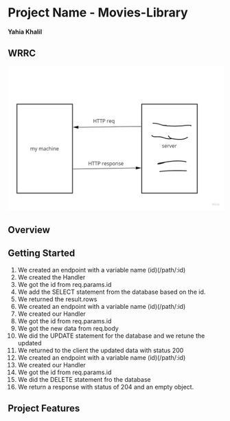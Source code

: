 #

# Project Name - Movies-Library

**Yahia Khalil**

## WRRC

![image](./WRRC.JPG)

## Overview

## Getting Started

1. We created an endpoint with a variable name (id)(/path/:id)
2. We created the Handler
3. We got the id from req.params.id
4. We add the SELECT statement from the database based on the id.
5. We returned the result.rows
6. We created an endpoint with a variable name (id)(/path/:id)
7. We created our Handler
8. We got the id from req.params.id
9. We got the new data from req.body
10. We did the UPDATE statement for the database and we retune the updated
11. We returned to the client the updated data with status 200
12. We created an endpoint with a variable name (id)(/path/:id)
13. We created our Handler
14. We got the id from req.params.id
15. We did the DELETE statement fro the database
16. We return a response with status of 204 and an empty object.

## Project Features

<!-- What are the features included in you app -->
